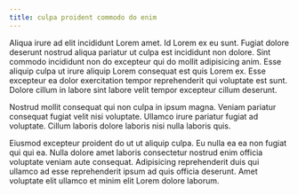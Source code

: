 ```yaml
---
title: culpa proident commodo do enim
---
```


Aliqua irure ad elit incididunt Lorem amet. Id Lorem ex eu sunt. Fugiat dolore deserunt nostrud aliqua pariatur ut culpa est incididunt non dolore. Sint commodo incididunt non do excepteur qui do mollit adipisicing anim. Esse aliquip culpa ut irure aliquip Lorem consequat est quis Lorem ex. Esse excepteur ea dolor exercitation tempor reprehenderit qui voluptate est sunt. Dolore cillum in labore sint labore velit tempor excepteur cillum deserunt.

Nostrud mollit consequat qui non culpa in ipsum magna. Veniam pariatur consequat fugiat velit nisi voluptate. Ullamco irure pariatur fugiat ad voluptate. Cillum laboris dolore laboris nisi nulla laboris quis.

Eiusmod excepteur proident do ut ut aliquip culpa. Eu nulla ea ea non fugiat qui qui ea. Nulla dolore amet laboris consectetur nostrud enim officia voluptate veniam aute consequat. Adipisicing reprehenderit duis qui ullamco ad esse reprehenderit ipsum ad quis officia deserunt. Amet voluptate elit ullamco et minim elit Lorem dolore laborum.